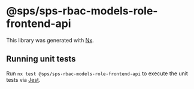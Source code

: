 # @sps/sps-rbac-models-role-frontend-api

This library was generated with [Nx](https://nx.dev).

## Running unit tests

Run `nx test @sps/sps-rbac-models-role-frontend-api` to execute the unit tests via [Jest](https://jestjs.io).
